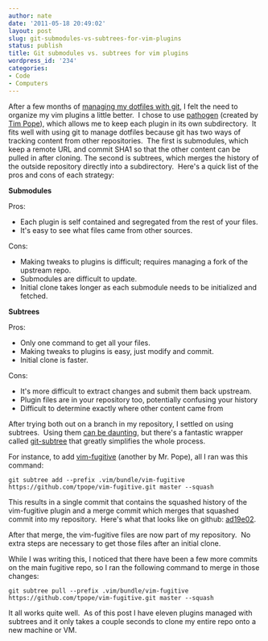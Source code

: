 ```yaml
---
author: nate
date: '2011-05-18 20:49:02'
layout: post
slug: git-submodules-vs-subtrees-for-vim-plugins
status: publish
title: Git submodules vs. subtrees for vim plugins
wordpress_id: '234'
categories:
- Code
- Computers
---
```


After a few months of <a href="/2010/10/16/dfm-a-utility-to-manage-dotfiles/">managing my dotfiles with git</a>, I felt the need to organize my vim plugins a little better.  I chose to use <a href="https://github.com/tpope/vim-pathogen">pathogen</a> (created by <a href="http://tpo.pe/">Tim Pope</a>), which allows me to keep each plugin in its own subdirectory.  It fits well with using git to manage dotfiles because git has two ways of tracking content from other repositories.  The first is submodules, which keep a remote URL and commit SHA1 so that the other content can be pulled in after cloning.  The second is subtrees, which merges the history of the outside repository directly into a subdirectory.  Here's a quick list of the pros and cons of each strategy:

<strong>Submodules</strong>

Pros:
<ul>
	<li>Each plugin is self contained and segregated from the rest of your files.</li>
	<li>It's easy to see what files came from other sources.</li>
</ul>
Cons:
<ul>
	<li>Making tweaks to plugins is difficult; requires managing a fork of the upstream repo.</li>
	<li>Submodules are difficult to update.</li>
	<li>Initial clone takes longer as each submodule needs to be initialized and fetched.</li>
</ul>
<strong>Subtrees</strong>

Pros:
<ul>
	<li>Only one command to get all your files.</li>
	<li>Making tweaks to plugins is easy, just modify and commit.</li>
	<li>Initial clone is faster.</li>
</ul>
Cons:
<ul>
	<li>It's more difficult to extract changes and submit them back upstream.</li>
	<li>Plugin files are in your repository too, potentially confusing your history</li>
	<li>Difficult to determine exactly where other content came from</li>
</ul>
After trying both out on a branch in my repository, I settled on using subtrees.  Using them <a href="http://www.kernel.org/pub/software/scm/git/docs/howto/using-merge-subtree.html">can be daunting</a>, but there's a fantastic wrapper called <a href="https://github.com/apenwarr/git-subtree/">git-subtree</a> that greatly simplifies the whole process.

For instance, to add <a href="https://github.com/tpope/vim-fugitive">vim-fugitive</a> (another by Mr. Pope), all I ran was this command:

```
git subtree add --prefix .vim/bundle/vim-fugitive https://github.com/tpope/vim-fugitive.git master --squash
```

This results in a single commit that contains the squashed history of the vim-fugitive plugin and a merge commit which merges that squashed commit into my repository.  Here's what that looks like on github: <a href="https://github.com/justone/dotfiles/commit/ad19e0209a4a262153f0590b8707eac74e809649">ad19e02</a>.

After that merge, the vim-fugitive files are now part of my repository.  No extra steps are necessary to get those files after an initial clone.

While I was writing this, I noticed that there have been a few more commits on the main fugitive repo, so I ran the following command to merge in those changes:

```
git subtree pull --prefix .vim/bundle/vim-fugitive https://github.com/tpope/vim-fugitive.git master --squash
```

It all works quite well.  As of this post I have eleven plugins managed with subtrees and it only takes a couple seconds to clone my entire repo onto a new machine or VM.
